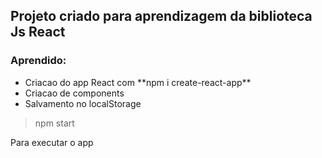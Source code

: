 ## Projeto criado para aprendizagem da biblioteca Js React


### Aprendido:

<ul>
  <li>Criacao do app React com **npm i create-react-app**</li>
  <li>Criacao de components</li>
  <li>Salvamento no localStorage</li>
</ul>

> npm start

Para executar o app
